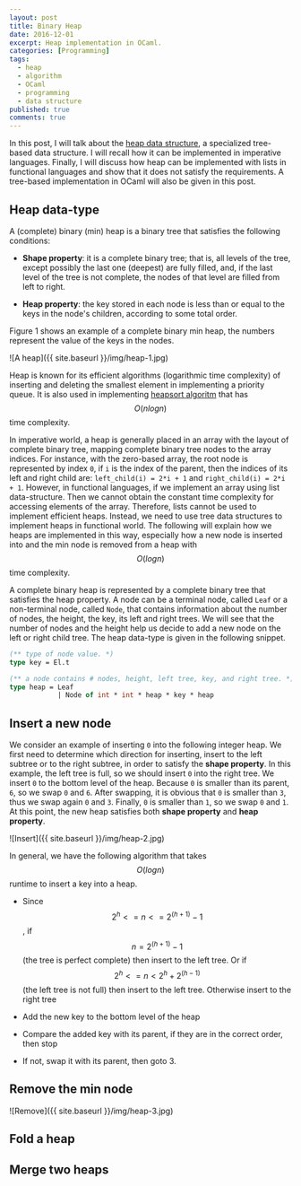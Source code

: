 ```yaml
---
layout: post
title: Binary Heap
date: 2016-12-01
excerpt: Heap implementation in OCaml.
categories: [Programming]
tags:
  - heap
  - algorithm
  - OCaml
  - programming
  - data structure
published: true
comments: true
---
```


In this post, I will talk about the 
[heap data structure][1], a specialized 
tree-based data structure. I will recall how it can be implemented in imperative languages. 
Finally, I will discuss how heap can be implemented with lists in functional languages 
and show that it does not satisfy the requirements. A tree-based implementation in OCaml 
will also be given in this post.

## Heap data-type

A (complete) binary (min) heap is a binary tree that satisfies the following conditions:

* __Shape property__: it is a complete binary tree; that is, all levels of the tree, 
except possibly the last one (deepest) are fully filled, and, if the last level of the 
tree is not complete, the nodes of that level are filled from left to right.

* __Heap property__: the key stored in each node is less than or equal to the keys in 
the node's children, according to some total order.

Figure 1 shows an example of a complete binary min heap, the numbers represent the value 
of the keys in the nodes.

![A heap]({{ site.baseurl }}/img/heap-1.jpg)

Heap is known for its efficient algorithms (logarithmic time complexity) of inserting 
and deleting the smallest element in implementing a priority queue. It is also used in 
implementing [heapsort algoritm][2] that has $$O(nlogn)$$ time complexity.

In imperative world, a heap is generally placed in an array with the layout of complete 
binary tree, mapping complete binary tree nodes to the array indices. For instance, with 
the zero-based array, the root node is represented by index `0`, if `i` is the index of 
the parent, then the indices of its left and right child are: `left_child(i) = 2*i + 1`
and `right_child(i) = 2*i + 1`. However, in functional languages, if we implement an array 
using list data-structure. Then we cannot obtain the constant time complexity for 
accessing elements of the array. Therefore, lists cannot be used to implement efficient 
heaps. Instead, we need to use tree data structures to implement heaps in functional world. 
The following will explain how we heaps are implemented in this way, especially how a new 
node is inserted into and the min node is removed from a heap with $$O(logn)$$ time 
complexity. 

A complete binary heap is represented by a complete binary tree that satisfies the heap 
property. A node can be a terminal node, called `Leaf` or a non-terminal node, called 
`Node`, that contains 
information about the number of nodes, the height, the key, its left and right trees. 
We will see that the number of nodes and the height help us decide to add a new node on 
the left or right child tree. The heap data-type is given in the following snippet. 

```ocaml
(** type of node value. *)
type key = El.t

(** a node contains # nodes, height, left tree, key, and right tree. *)
type heap = Leaf
            | Node of int * int * heap * key * heap
```

## Insert a new node

We consider an example of inserting `0` into the following integer heap. We first need to determine which direction for inserting, insert to the left subtree or to the right subtree, in order to satisfy the __shape property__. In this example, the left tree is full, so we should insert `0` into the right tree. We insert `0` to the bottom level of the heap. Because `0` is smaller than its parent, `6`, so we swap `0` and `6`. After swapping, it is obvious that `0` is smaller than `3`, thus we swap again `0` and `3`. Finally, `0` is smaller than `1`, so we swap `0` and `1`. At this point, the new heap satisfies both __shape property__ and __heap property__.

![Insert]({{ site.baseurl }}/img/heap-2.jpg)

In general, we have the following algorithm that takes $$O(logn)$$ runtime to insert a key into a heap.

* Since $$2^h <= n <= 2^(h+1) - 1$$, if $$n = 2^(h+1) - 1$$ (the tree is perfect complete) then insert to the left tree. Or if $$2^h <= n < 2^h + 2^(h-1)$$ (the left tree is not full) then insert to the left tree. Otherwise insert to the right tree

* Add the new key to the bottom level of the heap

* Compare the added key with its parent, if they are in the correct order, then stop

* If not, swap it with its parent, then goto 3.

## Remove the min node

![Remove]({{ site.baseurl }}/img/heap-3.jpg)

## Fold a heap

## Merge two heaps

[1]: https://en.wikipedia.org/wiki/Heap_(data_structure)
[2]: https://en.wikipedia.org/wiki/Heapsort